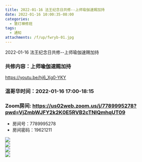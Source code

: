 ```yaml
---
title: 2022-01-16 法王纪念日共修--上师瑜伽速赐加持
date: 2022-01-16 10:00:35-08:00
categories:
  - 慧灯禅修班
tags:
  - 通知
attachments: /f/up/fwryb-01.jpg
---
```

2022-01-16 法王纪念日共修--上师瑜伽速赐加持 


### 共修内容：上师瑜伽速赐加持

<https://youtu.be/hj6_Xg0-YKY>

### 温哥华时间：2022-01-16 17:00-18:15

### Zoom房间: <https://us02web.zoom.us/j/7789995278?pwd=VjZmbWJFY2k2K0E5RVB2cTNIQmhqUT09>
 - 房间号：7789995278
 - 房间密码：19621211

![](http://huidengchanxiu.net/hdv/f/up/fwryb-01.jpg)  
![](http://huidengchanxiu.net/hdv/f/up/fwryb-02.jpg)  
![](http://huidengchanxiu.net/hdv/f/up/fwryb-03.PNG)  
![](http://huidengchanxiu.net/hdv/f/up/fwryb-04.JPG)  
